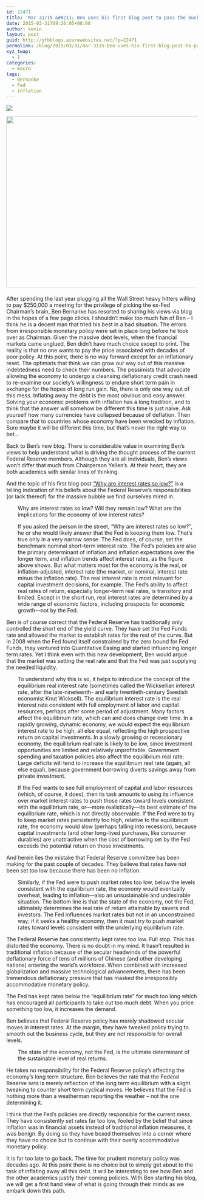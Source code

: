 ```yaml
---
id: 22471
title: 'Mar 31/15 &#8211; Ben uses his first blog post to pass the buck'
date: 2015-03-31T09:26:05+00:00
author: kevin
layout: post
guid: http://gfbblogs.azurewebsites.net/?p=22471
permalink: /blog/2015/03/31/mar-3115-ben-uses-his-first-blog-post-to-pass-the-buck/
xyz_twap:
  - 1
categories:
  - macro
tags:
  - Bernanke
  - Fed
  - inflation
---
```


  <img src="http://themacrotourist.com/pictures/Azure/WeatherMar3115.png"><img class="size-full wp-image-14271" style="padding-top: 1.0em;padding-bottom: 0.5em;" style="margin:30px auto;display:block;" src="http://themacrotourist.com/pictures/Azure/WeatherMar3115.png" width="600" height="450">

After spending the last year plugging all the Wall Street heavy hitters willing to pay $250,000 a meeting for the privilege of picking the ex-Fed Chairman&#8217;s brain, Ben Bernanke has resorted to sharing his views via blog in the hopes of a few page clicks. I shouldn&#8217;t make too much fun of Ben &#8211; I think he is a decent man that tried his best in a bad situation. The errors from irresponsible monetary policy were set in place long before he took over as Chairman. Given the massive debt levels, when the financial markets came unglued, Ben didn&#8217;t have much choice except to print. The reality is that no one wants to pay the price associated with decades of poor policy. At this point, there is no way forward except for an inflationary reset. The optimists that think we can grow our way out of this massive indebtedness need to check their numbers. The pessimists that advocate allowing the economy to undergo a cleansing deflationary credit crash need to re-examine our society&#8217;s willingness to endure short term pain in exchange for the hopes of long run gain. No, there is only one way out of this mess. Inflating away the debt is the most obvious and easy answer. Solving your economic problems with inflation has a long tradition, and to think that the answer will somehow be different this time is just naive. Ask yourself how many currencies have collapsed because of deflation. Then compare that to countries whose economy have been wrecked by inflation. Sure maybe it will be different this time, but that&#8217;s never the right way to bet&#8230;

Back to Ben&#8217;s new blog. There is considerable value in examining Ben&#8217;s views to help understand what is driving the thought process of the current Federal Reserve members. Although they are all individuals, Ben&#8217;s views won&#8217;t differ that much from Chairperson Yellen&#8217;s. At their heart, they are both academics with similar lines of thinking.

And the topic of his first blog post [&#8220;Why are interest rates so low?&#8221;](http://www.brookings.edu/blogs/ben-bernanke/posts/2015/03/30-why-interest-rates-so-low) is a telling indication of his beliefs about the Federal Reserve&#8217;s responsibilities (or lack thereof) for the massive bubble we find ourselves mired in. 

<p style="padding-left: 30px;">
  Why are interest rates so low? Will they remain low? What are the implications for the economy of low interest rates?
</p>

<p style="padding-left: 30px;">
  If you asked the person in the street, “Why are interest rates so low?”, he or she would likely answer that the Fed is keeping them low. That’s true only in a very narrow sense. The Fed does, of course, set the benchmark nominal short-term interest rate. The Fed’s policies are also the primary determinant of inflation and inflation expectations over the longer term, and inflation trends affect interest rates, as the figure above shows. But what matters most for the economy is the real, or inflation-adjusted, interest rate (the market, or nominal, interest rate minus the inflation rate). The real interest rate is most relevant for capital investment decisions, for example. The Fed’s ability to affect real rates of return, especially longer-term real rates, is transitory and limited. Except in the short run, real interest rates are determined by a wide range of economic factors, including prospects for economic growth—not by the Fed.
</p>

Ben is of course correct that the Federal Reserve has traditionally only controlled the short end of the yield curve. They have set the Fed Funds rate and allowed the market to establish rates for the rest of the curve. But in 2008 when the Fed found itself constrained by the zero bound for Fed Funds, they ventured into Quantitative Easing and started influencing longer term rates. Yet I think even with this new development, Ben would argue that the market was setting the real rate and that the Fed was just supplying the needed liquidity.

<p style="padding-left: 30px;">
  To understand why this is so, it helps to introduce the concept of the equilibrium real interest rate (sometimes called the Wicksellian interest rate, after the late-nineteenth- and early twentieth-century Swedish economist Knut Wicksell). The equilibrium interest rate is the real interest rate consistent with full employment of labor and capital resources, perhaps after some period of adjustment. Many factors affect the equilibrium rate, which can and does change over time. In a rapidly growing, dynamic economy, we would expect the equilibrium interest rate to be high, all else equal, reflecting the high prospective return on capital investments. In a slowly growing or recessionary economy, the equilibrium real rate is likely to be low, since investment opportunities are limited and relatively unprofitable. Government spending and taxation policies also affect the equilibrium real rate: Large deficits will tend to increase the equilibrium real rate (again, all else equal), because government borrowing diverts savings away from private investment.
</p>

<p style="padding-left: 30px;">
  If the Fed wants to see full employment of capital and labor resources (which, of course, it does), then its task amounts to using its influence over market interest rates to push those rates toward levels consistent with the equilibrium rate, or—more realistically—its best estimate of the equilibrium rate, which is not directly observable. If the Fed were to try to keep market rates persistently too high, relative to the equilibrium rate, the economy would slow (perhaps falling into recession), because capital investments (and other long-lived purchases, like consumer durables) are unattractive when the cost of borrowing set by the Fed exceeds the potential return on those investments.
</p>

And herein lies the mistake that Federal Reserve committee has been making for the past couple of decades. They believe that rates have not been set too low because there has been no inflation.

<p style="padding-left: 30px;">
  Similarly, if the Fed were to push market rates too low, below the levels consistent with the equilibrium rate, the economy would eventually overheat, leading to inflation—also an unsustainable and undesirable situation. The bottom line is that the state of the economy, not the Fed, ultimately determines the real rate of return attainable by savers and investors. The Fed influences market rates but not in an unconstrained way; if it seeks a healthy economy, then it must try to push market rates toward levels consistent with the underlying equilibrium rate.
</p>

The Federal Reserve has consistently kept rates too low. Full stop. This has distorted the economy. There is no doubt in my mind. It hasn&#8217;t resulted in traditional inflation because of the secular headwinds of the powerful deflationary force of tens of millions of Chinese (and other developing nations) entering the world&#8217;s workforce. When combined with increased globalization and massive technological advancements, there has been tremendous deflationary pressure that has masked the irresponsibly accommodative monetary policy. 

The Fed has kept rates below the &#8220;equilibrium rate&#8221; for much too long which has encouraged all participants to take out too much debt. When you price something too low, it increases the demand. 

Ben believes that Federal Reserve policy has merely shadowed secular moves in interest rates. At the margin, they have tweaked policy trying to smooth out the business cycle, but they are not responsible for overall levels.

<p style="padding-left: 30px;">
  The state of the economy, not the Fed, is the ultimate determinant of the sustainable level of real returns.
</p>

He takes no responsibility for the Federal Reserve policy&#8217;s affecting the economy&#8217;s long term structure. Ben believes the rate that the Federal Reserve sets is merely reflection of the long term equilibrium with a slight tweaking to counter short term cyclical moves. He believes that the Fed is nothing more than a weatherman reporting the weather &#8211; not the one determining it. 

I think that the Fed&#8217;s policies are directly responsible for the current mess. They have consistently set rates far too low, fooled by the belief that since inflation was in financial assets instead of traditional inflation measures, it was benign. By doing so they have boxed themselves into a corner where they have no choice but to continue with their overly accommodative monetary policy. 

It is far too late to go back. The time for prudent monetary policy was decades ago. At this point there is no choice but to simply get about to the task of inflating away all this debt. It will be interesting to see how Ben and the other academics justify their coming policies. With Ben starting his blog, we will get a first hand view of what is going through their minds as we embark down this path.